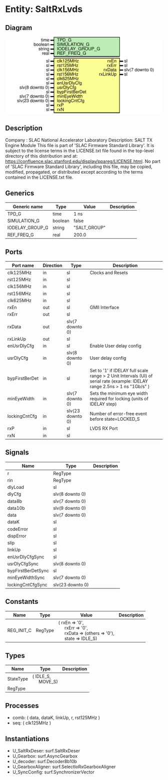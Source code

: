# Entity: SaltRxLvds

## Diagram

![Diagram](SaltRxLvds.svg "Diagram")
## Description

Company    : SLAC National Accelerator Laboratory
Description: SALT TX Engine Module
This file is part of 'SLAC Firmware Standard Library'.
It is subject to the license terms in the LICENSE.txt file found in the
top-level directory of this distribution and at:
   https://confluence.slac.stanford.edu/display/ppareg/LICENSE.html.
No part of 'SLAC Firmware Standard Library', including this file,
may be copied, modified, propagated, or distributed except according to
the terms contained in the LICENSE.txt file.
## Generics

| Generic name    | Type    | Value        | Description |
| --------------- | ------- | ------------ | ----------- |
| TPD_G           | time    | 1 ns         |             |
| SIMULATION_G    | boolean | false        |             |
| IODELAY_GROUP_G | string  | "SALT_GROUP" |             |
| REF_FREQ_G      | real    | 200.0        |             |
## Ports

| Port name      | Direction | Type             | Description                                                                                                                 |
| -------------- | --------- | ---------------- | --------------------------------------------------------------------------------------------------------------------------- |
| clk125MHz      | in        | sl               | Clocks and Resets                                                                                                           |
| rst125MHz      | in        | sl               |                                                                                                                             |
| clk156MHz      | in        | sl               |                                                                                                                             |
| rst156MHz      | in        | sl               |                                                                                                                             |
| clk625MHz      | in        | sl               |                                                                                                                             |
| rxEn           | out       | sl               | GMII Interface                                                                                                              |
| rxErr          | out       | sl               |                                                                                                                             |
| rxData         | out       | slv(7 downto 0)  |                                                                                                                             |
| rxLinkUp       | out       | sl               |                                                                                                                             |
| enUsrDlyCfg    | in        | sl               | Enable User delay config                                                                                                    |
| usrDlyCfg      | in        | slv(8 downto 0)  | User delay config                                                                                                           |
| bypFirstBerDet | in        | sl               | Set to '1' if IDELAY full scale range > 2 Unit Intervals (UI) of serial rate (example: IDELAY range 2.5ns  > 1 ns "1Gb/s" ) |
| minEyeWidth    | in        | slv(7 downto 0)  | Sets the minimum eye width required for locking (units of IDELAY step)                                                      |
| lockingCntCfg  | in        | slv(23 downto 0) | Number of error-free event before state=LOCKED_S                                                                            |
| rxP            | in        | sl               | LVDS RX Port                                                                                                                |
| rxN            | in        | sl               |                                                                                                                             |
## Signals

| Name               | Type             | Description |
| ------------------ | ---------------- | ----------- |
| r                  | RegType          |             |
| rin                | RegType          |             |
| dlyLoad            | sl               |             |
| dlyCfg             | slv(8 downto 0)  |             |
| data8b             | slv(7 downto 0)  |             |
| data10b            | slv(9 downto 0)  |             |
| data               | slv(7 downto 0)  |             |
| dataK              | sl               |             |
| codeError          | sl               |             |
| dispError          | sl               |             |
| slip               | sl               |             |
| linkUp             | sl               |             |
| enUsrDlyCfgSync    | sl               |             |
| usrDlyCfgSync      | slv(8 downto 0)  |             |
| bypFirstBerDetSync | sl               |             |
| minEyeWidthSync    | slv(7 downto 0)  |             |
| lockingCntCfgSync  | slv(23 downto 0) |             |
## Constants

| Name       | Type    | Value                                                                                                                                                                                                             | Description |
| ---------- | ------- | ----------------------------------------------------------------------------------------------------------------------------------------------------------------------------------------------------------------- | ----------- |
| REG_INIT_C | RegType |  (       rxEn   => '0',<br><span style="padding-left:20px">       rxErr  => '0',<br><span style="padding-left:20px">       rxData => (others => '0'),<br><span style="padding-left:20px">       state  => IDLE_S) |             |
## Types

| Name      | Type                                                   | Description |
| --------- | ------------------------------------------------------ | ----------- |
| StateType | ( IDLE_S,<br><span style="padding-left:20px"> MOVE_S)  |             |
| RegType   |                                                        |             |
## Processes
- comb: ( data, dataK, linkUp, r, rst125MHz )
- seq: ( clk125MHz )
## Instantiations

- U_SaltRxDeser: surf.SaltRxDeser
- U_Gearbox: surf.AsyncGearbox
- U_decoder: surf.Decoder8b10b
- U_GearboxAligner: surf.SelectIoRxGearboxAligner
- U_SyncConfig: surf.SynchronizerVector

